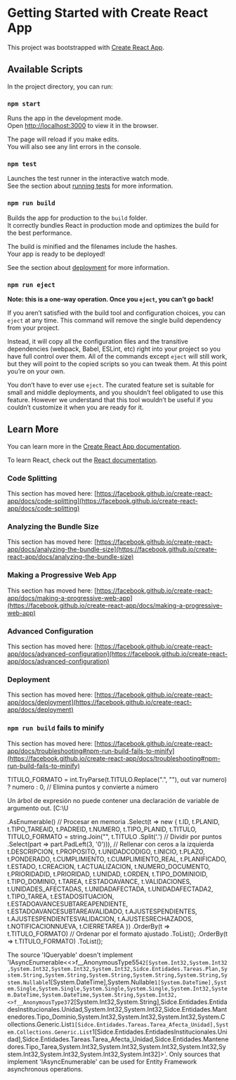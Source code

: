 # Getting Started with Create React App

This project was bootstrapped with [Create React App](https://github.com/facebook/create-react-app).

## Available Scripts

In the project directory, you can run:

### `npm start`

Runs the app in the development mode.\
Open [http://localhost:3000](http://localhost:3000) to view it in the browser.

The page will reload if you make edits.\
You will also see any lint errors in the console.

### `npm test`

Launches the test runner in the interactive watch mode.\
See the section about [running tests](https://facebook.github.io/create-react-app/docs/running-tests) for more information.

### `npm run build`

Builds the app for production to the `build` folder.\
It correctly bundles React in production mode and optimizes the build for the best performance.

The build is minified and the filenames include the hashes.\
Your app is ready to be deployed!

See the section about [deployment](https://facebook.github.io/create-react-app/docs/deployment) for more information.

### `npm run eject`

**Note: this is a one-way operation. Once you `eject`, you can’t go back!**

If you aren’t satisfied with the build tool and configuration choices, you can `eject` at any time. This command will remove the single build dependency from your project.

Instead, it will copy all the configuration files and the transitive dependencies (webpack, Babel, ESLint, etc) right into your project so you have full control over them. All of the commands except `eject` will still work, but they will point to the copied scripts so you can tweak them. At this point you’re on your own.

You don’t have to ever use `eject`. The curated feature set is suitable for small and middle deployments, and you shouldn’t feel obligated to use this feature. However we understand that this tool wouldn’t be useful if you couldn’t customize it when you are ready for it.

## Learn More

You can learn more in the [Create React App documentation](https://facebook.github.io/create-react-app/docs/getting-started).

To learn React, check out the [React documentation](https://reactjs.org/).

### Code Splitting

This section has moved here: [https://facebook.github.io/create-react-app/docs/code-splitting](https://facebook.github.io/create-react-app/docs/code-splitting)

### Analyzing the Bundle Size

This section has moved here: [https://facebook.github.io/create-react-app/docs/analyzing-the-bundle-size](https://facebook.github.io/create-react-app/docs/analyzing-the-bundle-size)

### Making a Progressive Web App

This section has moved here: [https://facebook.github.io/create-react-app/docs/making-a-progressive-web-app](https://facebook.github.io/create-react-app/docs/making-a-progressive-web-app)

### Advanced Configuration

This section has moved here: [https://facebook.github.io/create-react-app/docs/advanced-configuration](https://facebook.github.io/create-react-app/docs/advanced-configuration)

### Deployment

This section has moved here: [https://facebook.github.io/create-react-app/docs/deployment](https://facebook.github.io/create-react-app/docs/deployment)

### `npm run build` fails to minify

This section has moved here: [https://facebook.github.io/create-react-app/docs/troubleshooting#npm-run-build-fails-to-minify](https://facebook.github.io/create-react-app/docs/troubleshooting#npm-run-build-fails-to-minify)


TITULO_FORMATO = int.TryParse(t.TITULO.Replace(".", ""), out var numero) ? numero : 0, // Elimina puntos y convierte a número

Un árbol de expresión no puede contener una declaración de variable de argumento out. [C:\U


.AsEnumerable() // Procesar en memoria
.Select(t => new
{
    t.ID,
    t.PLANID,
    t.TIPO_TAREAID,
    t.PADREID,
    t.NUMERO,
    t.TIPO_PLANID,
    t.TITULO,
    TITULO_FORMATO = string.Join("", t.TITULO
        .Split('.') // Dividir por puntos
        .Select(part => part.PadLeft(3, '0'))), // Rellenar con ceros a la izquierda
    t.DESCRIPCION,
    t.PROPOSITO,
    t.UNIDADCODIGO,
    t.INICIO,
    t.PLAZO,
    t.PONDERADO,
    t.CUMPLIMIENTO,
    t.CUMPLIMIENTO_REAL,
    t.PLANIFICADO,
    t.ESTADO,
    t.CREACION,
    t.ACTUALIZACION,
    t.NUMERO_DOCUMENTO,
    t.PRIORIDADID,
    t.PRIORIDAD,
    t.UNIDAD,
    t.ORDEN,
    t.TIPO_DOMINIOID,
    t.TIPO_DOMINIO,
    t.TAREA,
    t.ESTADOAVANCE,
    t.VALIDACIONES,
    t.UNIDADES_AFECTADAS,
    t.UNIDADAFECTADA,
    t.UNIDADAFECTADA2,
    t.TIPO_TAREA,
    t.ESTADOSITUACION,
    t.ESTADOAVANCESUBTAREAPENDIENTE,
    t.ESTADOAVANCESUBTAREAVALIDADO,
    t.AJUSTESPENDIENTES,
    t.AJUSTESPENDIENTESVALIDACION,
    t.AJUSTESRECHAZADOS,
    t.NOTIFICACIONNUEVA,
    t.CIERRETAREA
})
.OrderBy(t => t.TITULO_FORMATO) // Ordenar por el formato ajustado
.ToList();
.OrderBy(t => t.TITULO_FORMATO)
.ToList();


The source 'IQueryable' doesn't implement 'IAsyncEnumerable<<>f__AnonymousType55`42[System.Int32,System.Int32,System.Int32,System.Int32,System.Int32,Sidce.Entidades.Tareas.Plan,System.String,System.String,System.String,System.String,System.String,System.Nullable`1[System.DateTime],System.Nullable`1[System.DateTime],System.Single,System.Single,System.Single,System.Single,System.Int32,System.DateTime,System.DateTime,System.String,System.Int32,<>f__AnonymousType37`2[System.Int32,System.String],Sidce.Entidades.EntidadesInstitucionales.Unidad,System.Int32,System.Int32,Sidce.Entidades.Mantenedores.Tipo_Dominio,System.Int32,System.Int32,System.Int32,System.Collections.Generic.List`1[Sidce.Entidades.Tareas.Tarea_Afecta_Unidad],System.Collections.Generic.List`1[Sidce.Entidades.EntidadesInstitucionales.Unidad],Sidce.Entidades.Tareas.Tarea_Afecta_Unidad,Sidce.Entidades.Mantenedores.Tipo_Tarea,System.Int32,System.Int32,System.Int32,System.Int32,System.Int32,System.Int32,System.Int32,System.Int32]>'. Only sources that implement 'IAsyncEnumerable' can be used for Entity Framework asynchronous operations.
